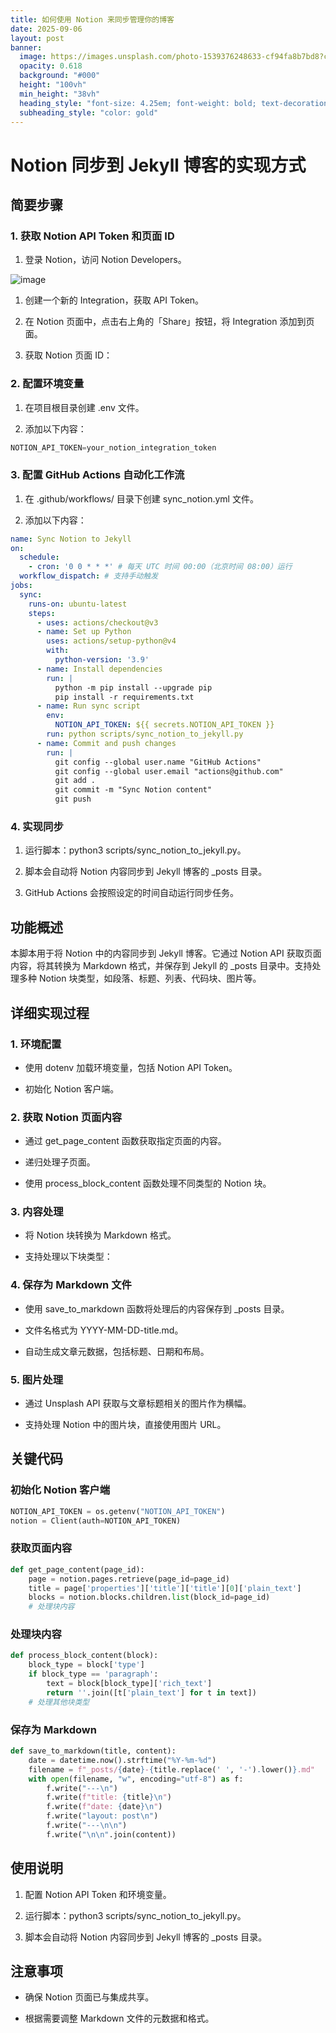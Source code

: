 ```yaml
---
title: 如何使用 Notion 来同步管理你的博客
date: 2025-09-06
layout: post
banner:
  image: https://images.unsplash.com/photo-1539376248633-cf94fa8b7bd8?crop=entropy&cs=tinysrgb&fit=max&fm=jpg&ixid=M3w2OTIwMzJ8MHwxfHJhbmRvbXx8fHx8fHx8fDE3NTcxMjcyODF8&ixlib=rb-4.1.0&q=80&w=1080
  opacity: 0.618
  background: "#000"
  height: "100vh"
  min_height: "38vh"
  heading_style: "font-size: 4.25em; font-weight: bold; text-decoration: underline"
  subheading_style: "color: gold"
---
```


# Notion 同步到 Jekyll 博客的实现方式

## 简要步骤

### 1. 获取 Notion API Token 和页面 ID

1. 登录 Notion，访问 Notion Developers。

![image](https://prod-files-secure.s3.us-west-2.amazonaws.com/a7a0cc5a-89b9-4cda-8686-1fba0ca52f40/d19c1afe-dea5-4312-9333-786b0ba83054/image.png?X-Amz-Algorithm=AWS4-HMAC-SHA256&X-Amz-Content-Sha256=UNSIGNED-PAYLOAD&X-Amz-Credential=ASIAZI2LB466US5X7OHM%2F20250906%2Fus-west-2%2Fs3%2Faws4_request&X-Amz-Date=20250906T025441Z&X-Amz-Expires=3600&X-Amz-Security-Token=IQoJb3JpZ2luX2VjEBsaCXVzLXdlc3QtMiJHMEUCIEwlt%2B8U9gF0UaqJ1bKe5euSA3%2BSV1tq%2B%2FFqqdA%2BuZ4TAiEAxhEA5KpWmtOi%2B1iCkdVn%2Fi3HAi%2FSTWLrF%2B8aOwDGc5QqiAQIhP%2F%2F%2F%2F%2F%2F%2F%2F%2F%2FARAAGgw2Mzc0MjMxODM4MDUiDK24BUGW5EZ%2FBJ2OeSrcA3TEUHZh4LprQNbAILbKIk4ZBOL14Oq6ExkeFgbm8MgSOtoy%2FnxDEvtOXbsssFecvay90iAW1EALWDKkt1P8PKOxPHUO%2BpMXp5LRB2onK81ll%2BB3LmXm7Z8W3dpb8KjQOhciQtV0Ko91xkR%2BGi%2FQtTUKbiYZaF9b2ELaz0Nltmot0hhm5KnH1TiMXvBKQuSzpFkkBPL3%2BreuEid1j67gZUIeOozg9PH%2BydXG%2F0s1KeWQWcQ1Ed5wqyxLOigSA05ntIhl5GcIOciLy1caS3a9hEXbD2%2FVYLrw%2FaE0qMh29as7xfLkroH0f%2BjtmG0v5yPN1q0txaeeWHBBIriERyd0%2BjHbP9aptgqUuSJGYGZ7tSeTY%2ByyniqSdgqldoqiTz9CTeRKbKT64wYjX68RMf%2BITazM5LBgRjQxYqXzeswcNPB09dHV54zaU8T7tUq5OiCGczys0%2BmQv0tqiFVs4dqAJ24boQLzKfCzPYn6Z1KxTrelGKLbPKAcm4V12hSQ4WIOyKA7lvxXHxMvQ7F19tT7WGv2J5%2F6smhxGh7JNWGa9vtuFSX4DPQNDWqLW6%2BnP3%2FJR1IZ4Qk1CHhMdpa6Y3iJ7JFu3nkI7VDTajSQMzwKr2wzmVm%2F56ax6eLaR8XRML7C7sUGOqUBlfzpTjCDNCuw9e%2BFprQH7S1ZU%2F36yi30moRDilzESv0TkkSlR5pOLHqScuh%2Fv1Hh%2BZMX3wV4AchmXqIjr1gY8MDz96ZygAKdiw7PWu5WXNpcA8UeGtsmej8jVi%2F6mlVuV1%2FKr8LROfXcKRhLeISb3dx0oM1%2FeqJ568jwe0xiL0A9QSahpWhsC5BkLHuZck1C2DGs4iP%2BbL2vb6fhTROGYGoyYOQ3&X-Amz-Signature=0770e8bcf6635623d2ddfc0e7c25fe466bf5c7df0b5761d59f32416ce10aff19&X-Amz-SignedHeaders=host&x-amz-checksum-mode=ENABLED&x-id=GetObject)

1. 创建一个新的 Integration，获取 API Token。

1. 在 Notion 页面中，点击右上角的「Share」按钮，将 Integration 添加到页面。

1. 获取 Notion 页面 ID：


### 2. 配置环境变量

1. 在项目根目录创建 .env 文件。

1. 添加以下内容：

```javascript
NOTION_API_TOKEN=your_notion_integration_token
```

### 3. 配置 GitHub Actions 自动化工作流

1. 在 .github/workflows/ 目录下创建 sync_notion.yml 文件。

1. 添加以下内容：

```yaml
name: Sync Notion to Jekyll
on:
  schedule:
    - cron: '0 0 * * *' # 每天 UTC 时间 00:00（北京时间 08:00）运行
  workflow_dispatch: # 支持手动触发
jobs:
  sync:
    runs-on: ubuntu-latest
    steps:
      - uses: actions/checkout@v3
      - name: Set up Python
        uses: actions/setup-python@v4
        with:
          python-version: '3.9'
      - name: Install dependencies
        run: |
          python -m pip install --upgrade pip
          pip install -r requirements.txt
      - name: Run sync script
        env:
          NOTION_API_TOKEN: ${{ secrets.NOTION_API_TOKEN }}
        run: python scripts/sync_notion_to_jekyll.py
      - name: Commit and push changes
        run: |
          git config --global user.name "GitHub Actions"
          git config --global user.email "actions@github.com"
          git add .
          git commit -m "Sync Notion content"
          git push
```

### 4. 实现同步

1. 运行脚本：python3 scripts/sync_notion_to_jekyll.py。

1. 脚本会自动将 Notion 内容同步到 Jekyll 博客的 _posts 目录。

1. GitHub Actions 会按照设定的时间自动运行同步任务。

## 功能概述

本脚本用于将 Notion 中的内容同步到 Jekyll 博客。它通过 Notion API 获取页面内容，将其转换为 Markdown 格式，并保存到 Jekyll 的 _posts 目录中。支持处理多种 Notion 块类型，如段落、标题、列表、代码块、图片等。

## 详细实现过程

### 1. 环境配置

- 使用 dotenv 加载环境变量，包括 Notion API Token。

- 初始化 Notion 客户端。

### 2. 获取 Notion 页面内容

- 通过 get_page_content 函数获取指定页面的内容。

- 递归处理子页面。

- 使用 process_block_content 函数处理不同类型的 Notion 块。

### 3. 内容处理

- 将 Notion 块转换为 Markdown 格式。

- 支持处理以下块类型：


### 4. 保存为 Markdown 文件

- 使用 save_to_markdown 函数将处理后的内容保存到 _posts 目录。

- 文件名格式为 YYYY-MM-DD-title.md。

- 自动生成文章元数据，包括标题、日期和布局。

### 5. 图片处理

- 通过 Unsplash API 获取与文章标题相关的图片作为横幅。

- 支持处理 Notion 中的图片块，直接使用图片 URL。

## 关键代码

### 初始化 Notion 客户端

```python
NOTION_API_TOKEN = os.getenv("NOTION_API_TOKEN")
notion = Client(auth=NOTION_API_TOKEN)
```

### 获取页面内容

```python
def get_page_content(page_id):
    page = notion.pages.retrieve(page_id=page_id)
    title = page['properties']['title']['title'][0]['plain_text']
    blocks = notion.blocks.children.list(block_id=page_id)
    # 处理块内容
```

### 处理块内容

```python
def process_block_content(block):
    block_type = block['type']
    if block_type == 'paragraph':
        text = block[block_type]['rich_text']
        return ''.join([t['plain_text'] for t in text])
    # 处理其他块类型
```

### 保存为 Markdown

```python
def save_to_markdown(title, content):
    date = datetime.now().strftime("%Y-%m-%d")
    filename = f"_posts/{date}-{title.replace(' ', '-').lower()}.md"
    with open(filename, "w", encoding="utf-8") as f:
        f.write("---\n")
        f.write(f"title: {title}\n")
        f.write(f"date: {date}\n")
        f.write("layout: post\n")
        f.write("---\n\n")
        f.write("\n\n".join(content))
```

## 使用说明

1. 配置 Notion API Token 和环境变量。

1. 运行脚本：python3 scripts/sync_notion_to_jekyll.py。

1. 脚本会自动将 Notion 内容同步到 Jekyll 博客的 _posts 目录。

## 注意事项

- 确保 Notion 页面已与集成共享。

- 根据需要调整 Markdown 文件的元数据和格式。